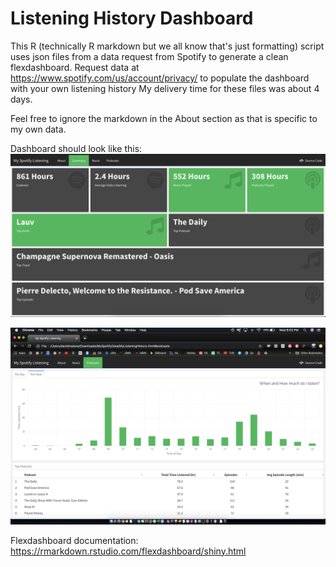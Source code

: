 # Listening History Dashboard
This R (technically R markdown but we all know that's just formatting) script uses json files from a data request from Spotify to generate a clean flexdashboard. 
Request data at https://www.spotify.com/us/account/privacy/ to populate the dashboard with your own listening history
My delivery time for these files was about 4 days. 

Feel free to ignore the markdown in the About section as that is specific to my own data. 

Dashboard should look like this:
![alt text](https://github.com/david-mateos/listening_history_dashboard/blob/master/dashboard_SummaryPreview.png?raw=true)

![alt text](https://github.com/david-mateos/listening_history_dashboard/blob/master/dashboard_preview.png?raw=true)

Flexdashboard documentation:
https://rmarkdown.rstudio.com/flexdashboard/shiny.html
